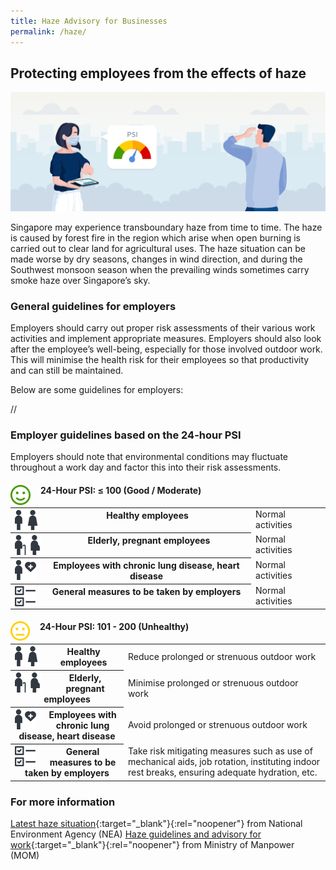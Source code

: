 ```yaml
---
title: Haze Advisory for Businesses
permalink: /haze/
---
```


## Protecting employees from the effects of haze

![Haze Advisory for Businesses](/images/haze/Haze.png)

Singapore may experience transboundary haze from time to time. The haze is caused by forest fire in the region which arise when open burning is carried out to clear land for agricultural uses. The haze situation can be made worse by dry seasons, changes in wind direction, and during the Southwest monsoon season when the prevailing winds sometimes carry smoke haze over Singapore’s sky.

### General guidelines for employers

Employers should carry out proper risk assessments of their various work activities and implement appropriate measures. Employers should also look after the employee’s well-being, especially for those involved outdoor work. This will minimise the health risk for their employees so that productivity and can still be maintained.

Below are some guidelines for employers:

//

### Employer guidelines based on the 24-hour PSI

Employers should note that environmental conditions may fluctuate throughout a work day and factor this into their risk assessments.

#### <img src='/images/haze/haze-below100.png' style='float:left; height:32px; width:auto; margin-right:16px; vertical-align:middle;' aria-hidden='true'> 24-Hour PSI: ≤ 100 (Good / Moderate)

<table>
<tr>
    <th>
        <img src='/images/haze/healthy-employees.png' style='float:left; height:32px; width:auto; margin-right:16px; vertical-align:middle;' aria-hidden='true'> Healthy employees
    </th>
    <td>
        Normal activities
    </td>
</tr>
<tr>
    <th>
        <img src='/images/haze/elderly-pregnant-employees.png' style='float:left; height:32px; width:auto; margin-right:16px; vertical-align:middle;' aria-hidden='true'> Elderly, pregnant employees
    </th>
    <td>
        Normal activities
    </td>
</tr>
<tr>
    <th>
        <img src='/images/haze/employees-w-chronic-lung-heart-disease.png' style='float:left; height:32px; width:auto; margin-right:16px; vertical-align:middle;' aria-hidden='true'> Employees with chronic lung disease, heart disease
    </th>
    <td>
        Normal activities
    </td>
</tr>
<tr>
    <th>
        <img src='/images/haze/general-measures-by-employers.png' style='float:left; height:32px; width:auto; margin-right:16px; vertical-align:middle;' aria-hidden='true'> General measures to be taken by employers
    </th>
    <td>
        Normal activities
    </td>
</tr>
</table>

#### <img src='/images/haze/haze-101to200.png' style='float:left; height:32px; width:auto; margin-right:16px; vertical-align:middle;' aria-hidden='true'> 24-Hour PSI: 101 - 200 (Unhealthy)

<table>
<tr>
    <th>
        <img src='/images/haze/healthy-employees.png' style='float:left; height:32px; width:auto; margin-right:16px; vertical-align:middle;' aria-hidden='true'> Healthy employees
    </th>
    <td>
        Reduce prolonged or strenuous outdoor work
    </td>
</tr>
<tr>
    <th>
        <img src='/images/haze/elderly-pregnant-employees.png' style='float:left; height:32px; width:auto; margin-right:16px; vertical-align:middle;' aria-hidden='true'> Elderly, pregnant employees
    </th>
    <td>
        Minimise prolonged or strenuous outdoor work
    </td>
</tr>
<tr>
    <th>
        <img src='/images/haze/employees-w-chronic-lung-heart-disease.png' style='float:left; height:32px; width:auto; margin-right:16px; vertical-align:middle;' aria-hidden='true'> Employees with chronic lung disease, heart disease
    </th>
    <td>
        Avoid prolonged or strenuous outdoor work
    </td>
</tr>
<tr>
    <th>
        <img src='/images/haze/general-measures-by-employers.png' style='float:left; height:32px; width:auto; margin-right:16px; vertical-align:middle;' aria-hidden='true'> General measures to be taken by employers
    </th>
    <td>
        Take risk mitigating measures such as use of mechanical aids, job rotation, instituting indoor rest breaks, ensuring adequate hydration, etc.
    </td>
</tr>
</table>

### For more information

[Latest haze situation](https://www.haze.gov.sg/){:target="_blank"}{:rel="noopener"} from National Environment Agency (NEA)
[Haze guidelines and advisory for work](){:target="_blank"}{:rel="noopener"} from Ministry of Manpower (MOM)

<script src="/jquery/jquery.min.js"></script>
<script src="/jquery/resize-tables.js"></script>
